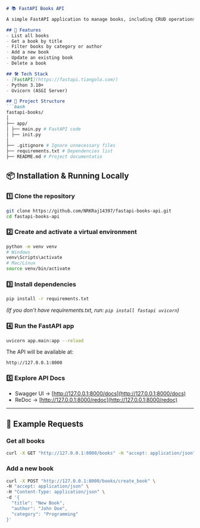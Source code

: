 ```markdown
# 📚 FastAPI Books API

A simple FastAPI application to manage books, including CRUD operations (Create, Read, Update, Delete).

## 🚀 Features
- List all books
- Get a book by title
- Filter books by category or author
- Add a new book
- Update an existing book
- Delete a book

## 🛠 Tech Stack
- [FastAPI](https://fastapi.tiangolo.com/)
- Python 3.10+
- Uvicorn (ASGI Server)

## 📂 Project Structure
```bash
fastapi-books/
│
├── app/
│ ├── main.py # FastAPI code
│ ├── init.py
│
├── .gitignore # Ignore unnecessary files
├── requirements.txt # Dependencies list
├── README.md # Project documentatio
```

## 📦 Installation & Running Locally

### 1️⃣ Clone the repository
```bash
git clone https://github.com/NRKRaj14397/fastapi-books-api.git
cd fastapi-books-api
````

### 2️⃣ Create and activate a virtual environment

```bash
python -m venv venv
# Windows
venv\Scripts\activate
# Mac/Linux
source venv/bin/activate
```

### 3️⃣ Install dependencies

```bash
pip install -r requirements.txt
```

*(If you don’t have requirements.txt, run: `pip install fastapi uvicorn`)*

### 4️⃣ Run the FastAPI app

```bash
uvicorn app.main:app --reload
```

The API will be available at:

```
http://127.0.0.1:8000
```

### 5️⃣ Explore API Docs

* Swagger UI → [http://127.0.0.1:8000/docs](http://127.0.0.1:8000/docs)
* ReDoc → [http://127.0.0.1:8000/redoc](http://127.0.0.1:8000/redoc)

---

## 📌 Example Requests

### Get all books

```bash
curl -X GET "http://127.0.0.1:8000/books" -H "accept: application/json"
```

### Add a new book

```bash
curl -X POST "http://127.0.0.1:8000/books/create_book" \
-H "accept: application/json" \
-H "Content-Type: application/json" \
-d '{
  "title": "New Book",
  "author": "John Doe",
  "category": "Programming"
}'
```
